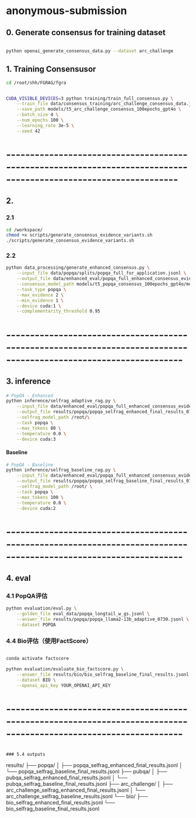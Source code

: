 # anonymous-submission


## 0. Generate consensus for training dataset
```bash

python openai_generate_consensus_data.py --dataset arc_challenge

```

## 1. Training Consensusor

```bash
cd /root/shh/FGRAG/fgra


CUDA_VISIBLE_DEVICES=3 python training/train_full_consensus.py \
    --train_file data/consensus_training/arc_challenge_consensus_data.jsonl \
    --save_path models/t5_arc_challenge_consensus_100epochs_gpt4o \
    --batch_size 4 \
    --num_epochs 100 \
    --learning_rate 3e-5 \
    --seed 42

```


# ----------------------------------------------------------------------------------------------------------------

## 2. 

### 2.1 
```bash
cd /workspace/
chmod +x scripts/generate_consensus_evidence_variants.sh
./scripts/generate_consensus_evidence_variants.sh
```



### 2.2 

```bash
python data_processing/generate_enhanced_consensus.py \
    --input_file data/popqa/splits/popqa_full_for_application.jsonl \
    --output_file data/enhanced_eval/popqa_full_enhanced_consensus_evidence_top2_quality_kmedoids_0729.jsonl \
    --consensus_model_path models/t5_popqa_consensus_100epochs_gpt4o/model_epoch_95_loss_0.0004 \
    --task_type popqa \
    --max_evidence 2 \
    --min_evidence 1 \
    --device cuda:1 \
    --complementarity_threshold 0.95

```


# -----------------------------------------------------------------------------------------------------------------

## 3. inference

#### 
```bash
# PopQA - Enhanced
python inference/selfrag_adaptive_rag.py \
    --input_file data/enhanced_eval/popqa_full_enhanced_consensus_evidence_top2_quality_kmedoids_0729.jsonl \
    --output_file results/popqa/popqa_selfrag_enhanced_final_results_0729.jsonl \
    --selfrag_model_path /root/\
    --task popqa \
    --max_tokens 80 \
    --temperature 0.0 \
    --device cuda:3

```

#### Baseline
```bash
# PopQA - Baseline
python inference/selfrag_baseline_rag.py \
    --input_file data/enhanced_eval/popqa_full_enhanced_consensus_evidence_top2_quality_kmedoids_0729.jsonl \
    --output_file results/popqa/popqa_selfrag_baseline_final_results_0730.jsonl \
    --selfrag_model_path /root/ \
    --task popqa \
    --max_tokens 100 \
    --temperature 0.0 \
    --device cuda:2
```

# -----------------------------------------------------------------------------------------------------------------

## 4. eval

### 4.1 PopQA评估   

```bash
python evaluation/eval.py \
    --golden_file eval_data/popqa_longtail_w_gs.jsonl \
    --answer_file results/popqa/popqa_llama2-13b_adaptive_0730.jsonl \
    --dataset POPQA
```


### 4.4 Bio评估（使用FactScore）
```bash

conda activate factscore

python evaluation/evaluate_bio_factscore.py \
    --answer_file results/bio/bio_selfrag_baseline_final_results.jsonl \
    --dataset BIO \
    --openai_api_key YOUR_OPENAI_API_KEY
```

# -----------------------------------------------------------------------------------------------------------------
```

### 5.4 outputs
```
results/
├── popqa/
│   ├── popqa_selfrag_enhanced_final_results.jsonl
│   └── popqa_selfrag_baseline_final_results.jsonl
├── pubqa/
│   ├── pubqa_selfrag_enhanced_final_results.jsonl
│   └── pubqa_selfrag_baseline_final_results.jsonl
├── arc_challenge/
│   ├── arc_challenge_selfrag_enhanced_final_results.jsonl
│   └── arc_challenge_selfrag_baseline_results.jsonl
└── bio/
    ├── bio_selfrag_enhanced_final_results.jsonl
    └── bio_selfrag_baseline_final_results.jsonl
```
